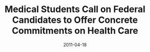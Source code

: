 ---
title: "Medical Students Call on Federal Candidates to Offer Concrete Commitments on Health Care"
link: "/files/press-releases/archived/PressRelease-Election2011.pdf"
month: "Apr"
year: 2011
date: 2011-04-18
day: 18
lang: "en"
---